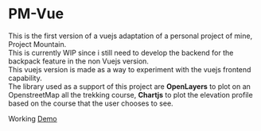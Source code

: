 # PM-Vue


This is the first version of a vuejs adaptation of a personal project of mine, Project Mountain.<br>
This is currently WIP since i still need to develop the backend for the backpack feature in the non Vuejs version.<br> This vuejs version is made as a way to experiment with the vuejs frontend capability.<br>
The library used as a support of this project are <b>OpenLayers</b> to plot on an OpenstreetMap all the trekking course, <b>Chartjs</b> to plot the elevation profile based on the course that the user chooses to see.

Working <a href="http://prova12345aaa.altervista.org/index.html">Demo</a>
